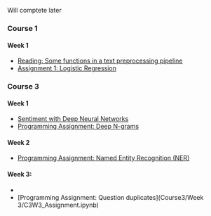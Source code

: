 Will comptete later

### Course 1
#### Week 1
- [Reading: Some functions in a text preprocessing pipeline](Course1/Week1/text_preprocessing.ipynb)
- [Assignment 1: Logistic Regression](Course1/Week1/C1_W1_Assignment.ipynb)

### Course 3
#### Week 1
- [Sentiment with Deep Neural Networks](Course3/Week1/C3W1_Practice_Assignment.ipynb)
- [Programming Assignment:  Deep N-grams](Course3/Week1/C3W1_Assignment.ipynb)
#### Week 2
- [Programming Assignment: Named Entity Recognition (NER)](Course3/Week2/C3W2_Assignment.ipynb)
#### Week 3:
- 
- [Programming Assignment: Question duplicates](Course3/Week 3/C3W3_Assignment.ipynb)
